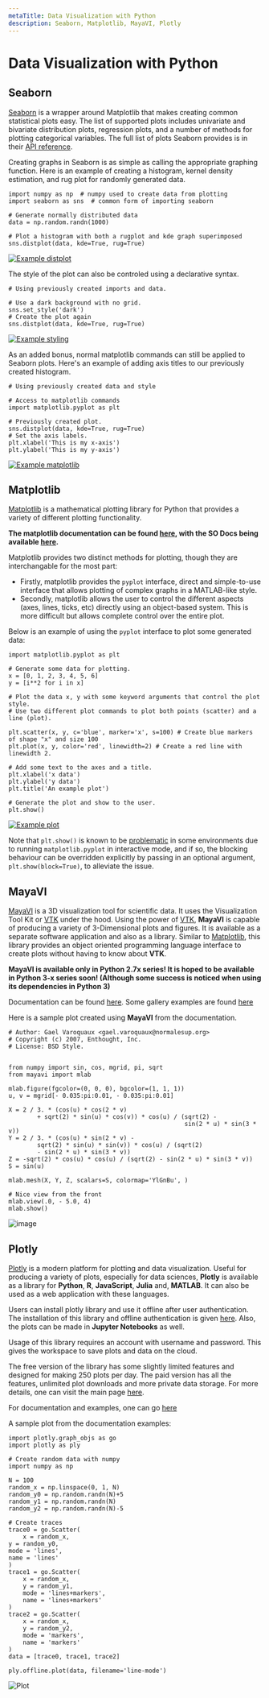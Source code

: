 ```yaml
---
metaTitle: Data Visualization with Python
description: Seaborn, Matplotlib, MayaVI, Plotly
---
```


# Data Visualization with Python



## Seaborn


[Seaborn](https://stanford.edu/%7Emwaskom/software/seaborn/tutorial.html) is a wrapper around Matplotlib that makes creating common statistical plots easy. The list of supported plots includes univariate and bivariate distribution plots, regression plots, and a number of methods for plotting categorical variables. The full list of plots Seaborn provides is in their [API reference](https://stanford.edu/%7Emwaskom/software/seaborn/api.html).

Creating graphs in Seaborn is as simple as calling the appropriate graphing function. Here is an example of creating a histogram, kernel density estimation, and rug plot for randomly generated data.

```
import numpy as np  # numpy used to create data from plotting
import seaborn as sns  # common form of importing seaborn

# Generate normally distributed data
data = np.random.randn(1000)

# Plot a histogram with both a rugplot and kde graph superimposed
sns.distplot(data, kde=True, rug=True)

```

[<img src="http://i.imgur.com/CyxeSfj.png" alt="Example distplot" />](http://i.imgur.com/CyxeSfj.png)

The style of the plot can also be controled using a declarative syntax.

```
# Using previously created imports and data.

# Use a dark background with no grid.
sns.set_style('dark')
# Create the plot again
sns.distplot(data, kde=True, rug=True)

```

[<img src="http://i.imgur.com/JMjHv6C.png" alt="Example styling" />](http://i.imgur.com/JMjHv6C.png)

As an added bonus, normal matplotlib commands can still be applied to Seaborn plots. Here's an example of adding axis titles to our previously created histogram.

```
# Using previously created data and style

# Access to matplotlib commands
import matplotlib.pyplot as plt

# Previously created plot. 
sns.distplot(data, kde=True, rug=True)
# Set the axis labels.
plt.xlabel('This is my x-axis')
plt.ylabel('This is my y-axis')

```

[<img src="http://i.imgur.com/ei2fa17.png" alt="Example matplotlib" />](http://i.imgur.com/ei2fa17.png)



## Matplotlib


[Matplotlib](http://matplotlib.org/index.html) is a mathematical plotting library for Python that provides a variety of different plotting functionality.

**The matplotlib documentation can be found [here](http://matplotlib.org/contents.html), with the SO Docs being available [here](http://stackoverflow.com/documentation/matplotlib/topics).**

Matplotlib provides two distinct methods for plotting, though they are interchangable for the most part:

- Firstly, matplotlib provides the `pyplot` interface, direct and simple-to-use interface that allows plotting of complex graphs in a MATLAB-like style.
- Secondly, matplotlib allows the user to control the different aspects (axes, lines, ticks, etc) directly using an object-based system. This is more difficult but allows complete control over the entire plot.

Below is an example of using the `pyplot` interface to plot some generated data:

```
import matplotlib.pyplot as plt

# Generate some data for plotting.
x = [0, 1, 2, 3, 4, 5, 6]
y = [i**2 for i in x]

# Plot the data x, y with some keyword arguments that control the plot style.
# Use two different plot commands to plot both points (scatter) and a line (plot).

plt.scatter(x, y, c='blue', marker='x', s=100) # Create blue markers of shape "x" and size 100
plt.plot(x, y, color='red', linewidth=2) # Create a red line with linewidth 2.

# Add some text to the axes and a title.
plt.xlabel('x data')
plt.ylabel('y data')
plt.title('An example plot')

# Generate the plot and show to the user.
plt.show()

```

[<img src="http://i.stack.imgur.com/MESUU.png" alt="Example plot" />](http://i.stack.imgur.com/MESUU.png)

Note that `plt.show()` is known to be [problematic](http://stackoverflow.com/questions/38238612/matplot-program-gives-unresponsive-window-when-run/38238681#38238681) in some environments due to running `matplotlib.pyplot` in interactive mode, and if so, the blocking behaviour can be overridden explicitly by passing in an optional argument, `plt.show(block=True)`, to alleviate the issue.



## MayaVI


[MayaVI](http://docs.enthought.com/mayavi/mayavi/) is a 3D visualization tool for scientific data. It uses the Visualization Tool Kit or [VTK](http://www.vtk.org/) under the hood. Using the power of [VTK](http://www.vtk.org/), **MayaVI** is capable of producing a variety of 3-Dimensional plots and figures. It is available as a separate software application and also as a library. Similar to [Matplotlib](http://matplotlib.org/), this library provides an object oriented programming language interface to create plots without having to know about **VTK**.

**MayaVI is available only in Python 2.7x series! It is hoped to be available in Python 3-x series soon! (Although some success is noticed when using its dependencies in Python 3)**

Documentation can be found [here](http://docs.enthought.com/mayavi/mayavi/). Some gallery examples are found [here](http://docs.enthought.com/mayavi/mayavi/auto/examples.html)

Here is a sample plot created using **MayaVI** from the documentation.

```
# Author: Gael Varoquaux <gael.varoquaux@normalesup.org>
# Copyright (c) 2007, Enthought, Inc.
# License: BSD Style.


from numpy import sin, cos, mgrid, pi, sqrt
from mayavi import mlab

mlab.figure(fgcolor=(0, 0, 0), bgcolor=(1, 1, 1))
u, v = mgrid[- 0.035:pi:0.01, - 0.035:pi:0.01]

X = 2 / 3. * (cos(u) * cos(2 * v)
        + sqrt(2) * sin(u) * cos(v)) * cos(u) / (sqrt(2) -
                                                 sin(2 * u) * sin(3 * v))
Y = 2 / 3. * (cos(u) * sin(2 * v) -
        sqrt(2) * sin(u) * sin(v)) * cos(u) / (sqrt(2)
        - sin(2 * u) * sin(3 * v))
Z = -sqrt(2) * cos(u) * cos(u) / (sqrt(2) - sin(2 * u) * sin(3 * v))
S = sin(u)

mlab.mesh(X, Y, Z, scalars=S, colormap='YlGnBu', )

# Nice view from the front
mlab.view(.0, - 5.0, 4)
mlab.show()

```

<img src="https://i.stack.imgur.com/eRg0Y.png" alt="image" />



## Plotly


[Plotly](https://plot.ly/) is a modern platform for plotting and data visualization. Useful for producing a variety of plots, especially for data sciences, **Plotly** is available as a library for **Python**, **R**, **JavaScript**, **Julia** and, **MATLAB**. It can also be used as a web application with these languages.

Users can install plotly library and use it offline after user authentication. The installation of this library and offline authentication is given [here](https://plot.ly/python/getting-started/). Also, the plots can be made in **Jupyter Notebooks** as well.

Usage of this library requires an account with username and password. This gives the workspace to save plots and data on the cloud.

The free version of the library has some slightly limited features and designed for making 250 plots per day. The paid version has all the features, unlimited plot downloads and more private data storage. For more details, one can visit the main page [here](https://plot.ly/).

For documentation and examples, one can go [here](https://plot.ly/python/#fundamentals)

A sample plot from the documentation examples:

```
import plotly.graph_objs as go
import plotly as ply

# Create random data with numpy
import numpy as np

N = 100
random_x = np.linspace(0, 1, N)
random_y0 = np.random.randn(N)+5
random_y1 = np.random.randn(N)
random_y2 = np.random.randn(N)-5

# Create traces
trace0 = go.Scatter(
    x = random_x,
y = random_y0,
mode = 'lines',
name = 'lines'
)
trace1 = go.Scatter(
    x = random_x,
    y = random_y1,
    mode = 'lines+markers',
    name = 'lines+markers'
)
trace2 = go.Scatter(
    x = random_x,
    y = random_y2,
    mode = 'markers',
    name = 'markers'
)
data = [trace0, trace1, trace2]

ply.offline.plot(data, filename='line-mode')

```

<img src="https://i.stack.imgur.com/ie851.png" alt="Plot" />

